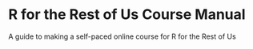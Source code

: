 # R for the Rest of Us Course Manual
A guide to making a self-paced online course for R for the Rest of Us
